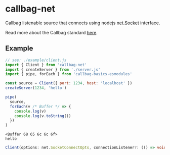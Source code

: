 # callbag-net

Callbag listenable source that connects using nodejs [net.Socket](https://nodejs.org/api/net.html#class-netsocket) interface.

Read more about the Callbag standard [here](https://github.com/callbag/callbag).

## Example

```javascript
// see: ./example/client.js
import { Client } from 'callbag-net'
import { createServer } from './server.js'
import { pipe, forEach } from 'callbag-basics-esmodules'

const source = Client({ port: 1234, host: 'localhost' })
createServer(1234, 'hello')

pipe(
  source,
  forEach(v /* Buffer */ => {
    console.log(v)
    console.log(v.toString())
  })
)
```

```shell
<Buffer 68 65 6c 6c 6f>
hello
```

```typescript
Client(options: net.SocketConnectOpts, connectionListener?: (() => void))
```
